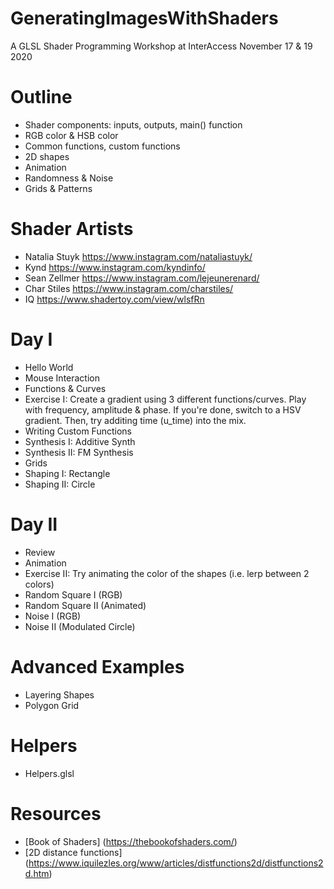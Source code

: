 # GeneratingImagesWithShaders
A GLSL Shader Programming Workshop at InterAccess
November 17 & 19 2020

# Outline
* Shader components: inputs, outputs, main() function
* RGB color & HSB color 
* Common functions, custom functions
* 2D shapes
* Animation
* Randomness & Noise
* Grids & Patterns

# Shader Artists
* Natalia Stuyk https://www.instagram.com/nataliastuyk/
* Kynd https://www.instagram.com/kyndinfo/
* Sean Zellmer https://www.instagram.com/lejeunerenard/ 
* Char Stiles https://www.instagram.com/charstiles/
* IQ https://www.shadertoy.com/view/wlsfRn

# Day I
* Hello World
* Mouse Interaction
* Functions & Curves
* Exercise I: Create a gradient using 3 different functions/curves. Play with frequency, amplitude & phase. If you're done, switch to a HSV gradient. Then, try additing time (u_time) into the mix.
* Writing Custom Functions
* Synthesis I: Additive Synth
* Synthesis II: FM Synthesis
* Grids
* Shaping I: Rectangle
* Shaping II: Circle

# Day II
* Review
* Animation
* Exercise II: Try animating the color of the shapes (i.e. lerp between 2 colors)
* Random Square I (RGB)
* Random Square II (Animated)
* Noise I (RGB)
* Noise II (Modulated Circle)

# Advanced Examples
* Layering Shapes
* Polygon Grid

# Helpers
* Helpers.glsl

# Resources
* [Book of Shaders] (https://thebookofshaders.com/)
* [2D distance functions] (https://www.iquilezles.org/www/articles/distfunctions2d/distfunctions2d.htm)


